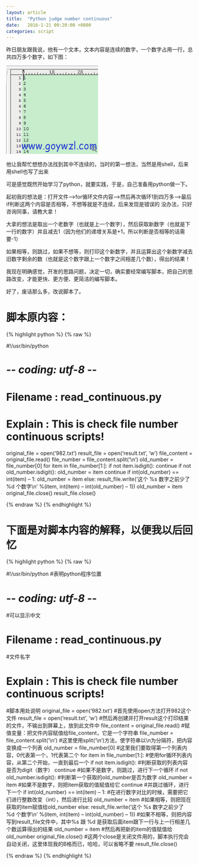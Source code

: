 ```yaml
---
layout: article
title:  "Python judge number continuous"
date:   2016-1-21 09:20:00 +0800
categories: script
---
```


昨日朋友跟我说，他有一个文本，文本内容是连续的数字，一个数字占用一行，总共四万多个数字，如下图：

![continuous_number](/images/script/continuous_number.jpg)


他让我帮忙想想办法找到其中不连续的，当时的第一想法，当然是用shell，后来用shell也写了出来

可是感觉既然开始学习了python，就要实践，于是，自己准备用python做一下。

起初我的想法是：打开文件—>for循环文件内容—>然后再次循环1到四万多—>最后if判断这两个内容是否相等，不想等就是不连续，后来发现是错误的
没办法，只好咨询同事，请教大拿！

大拿的想法是取出一个老数字（也就是上一个数字），然后获取新数字（也就是下一行的数字）并且减去1（因为他们的递增关系是+1，所以判断是否相等的话需要-1）

如果相等，则跳过，如果不想等，则打印这个新数字，并且运算出这个新数字减去旧数字剩余的数（也就是这个数字跟上一个数字之间相差几个数），得出的结果！

我现在明确感觉，开发的思路问题，决定一切，确实要经常编写脚本，把自己的思路改变，才能更快、更方便、更简洁的编写脚本。

好了，废话那么多，改说脚本了。
 
# 脚本原内容： #

{% highlight python %}
{% raw %}

#!/usr/bin/python
# -*- coding: utf-8 -*-
# Filename : read_continuous.py
# Explain : This is check file number continuous scripts!
original_file = open(‘982.txt’)
result_file = open(‘result.txt’, ‘w’)
file_content = original_file.read()
file_number = file_content.split(‘\n’)
old_number = file_number[0]
for item in file_number[1:]:
        if not item.isdigit():
                continue
        if not old_number.isdigit():
                old_number = item
                continue
        if int(old_number) == int(item) – 1:
                old_number = item
        else:
                result_file.write(‘这个 %s 数字之前少了 %d 个数字\n’ %(item, int(item) – int(old_number) – 1))
                old_number = item
original_file.close()
result_file.close()

{% endraw %}
{% endhighlight %}

# 下面是对脚本内容的解释，以便我以后回忆 #

{% highlight python %}
{% raw %}

#!/usr/bin/python
#表明python程序位置
# -*- coding: utf-8 -*-
#可以显示中文
# Filename : read_continuous.py
#文件名字
# Explain : This is check file number continuous scripts!
#脚本用处说明 
original_file = open(‘982.txt’)
#首先使用open方法打开982这个文件
result_file = open(‘result.txt’, ‘w’)
#然后再创建并打开result这个打印结果的文件，不输出到屏幕上，放到此文件中
file_content = original_file.read()
#赋值变量：把文件内容赋值给file_content，它是一个字符串
file_number = file_content.split(‘\n’)
#这里使用split(‘\n’)方法，使字符串以\n为分隔符，把内容变换成一个列表
old_number = file_number[0]
#这里我们要取得第一个列表内容，0代表第一个，1代表第二个
for item in file_number[1:]:
#使用for循环列表内容，从第二个开始，一直到最后一个
        if not item.isdigit():
#判断获取的列表内容是否为digit（数字）
                continue
#如果不是数字，则跳过，进行下一个循环
        if not old_number.isdigit():
#判断第一个获取的old_number是否为数字
                old_number = item
#如果不是数字，则把item获取的值赋值给它
                continue
#并跳过循环，进行下一个
        if int(old_number) == int(item) – 1:
#在进行数字对比的时候，需要把它们进行整数改变（int），然后进行比较
                old_number = item
#如果相等，则把现在获取的item赋值给old_number
        else:
                result_file.write(‘这个 %s 数字之前少了 %d 个数字\n’ %(item, int(item) – int(old_number) – 1))
#如果不相等，则把内容写到result_file文件中，其中%s 跟 %d 是获取后面item跟下一行与上一行相差几个数运算得出的结果
                old_number = item
#然后再把新的item的值赋值给old_number
original_file.close()
#这两个close是关闭文件用的，脚本执行完会自动关闭，这里体现我的B格而已，哈哈，可以省略不要
result_file.close()

{% endraw %}
{% endhighlight %}
